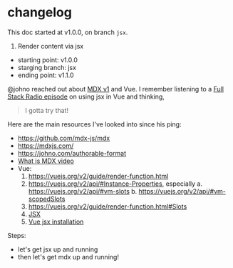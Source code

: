 # changelog

This doc started at v1.0.0, on branch `jsx`.

1. Render content via jsx

- starting point: v1.0.0
- starging branch: jsx
- ending point: v1.1.0

@johno reached out about [MDX v1](https://github.com/mdx-js/mdx) and Vue. I remember listening to a [Full Stack Radio episode](http://www.fullstackradio.com/90) on using jsx in Vue and thinking,

> I gotta try that!

Here are the main resources I've looked into since his ping:

- https://github.com/mdx-js/mdx
- https://mdxjs.com/
- https://johno.com/authorable-format
- [What is MDX video](https://www.youtube.com/watch?v=d2sQiI5NFAM&list=PLV5CVI1eNcJgCrPH_e6d57KRUTiDZgs0u)
- Vue:
  1. https://vuejs.org/v2/guide/render-function.html
  2. https://vuejs.org/v2/api/#Instance-Properties, especially
     a. https://vuejs.org/v2/api/#vm-slots
     b. https://vuejs.org/v2/api/#vm-scopedSlots
  3. https://vuejs.org/v2/guide/render-function.html#Slots
  4. [JSX](https://vuejs.org/v2/guide/render-function.html#JSX)
  5. [Vue jsx installation](https://github.com/vuejs/jsx#installation)

Steps:

- let's get jsx up and running
- then let's get mdx up and running!
